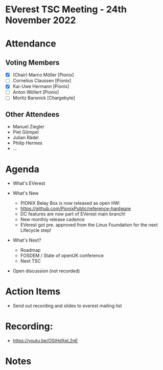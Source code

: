 # EVerest TSC Meeting - 24th November 2022

# Attendance

## Voting Members

- [X] (Chair) Marco Möller [Pionix]
- [ ] Cornelius Claussen [Pionix]
- [X] Kai-Uwe Hermann [Pionix]
- [ ] Anton Wöllert [Pionix]
- [ ] Moritz Barsnick [Chargebyte]

## Other Attendees
- Manuel Ziegler
- Piet Gömpel
- Julian Rädel
- Philip Hermes
- ...

# Agenda

- What's EVerest
- What's New
    - PIONIX Belay Box is now released as open HW:
    - https://github.com/PionixPublic/reference-hardware
    - DC features are now part of EVerest main branch!
    - New monthly release cadence
    - EVerest got pre. approved from the Linux Foundation for the next Lifecycle step!

- What's Next? 
    - Roadmap
    - FOSDEM / State of openUK conference
    - Next TSC
- Open discussion (not recorded)

# Action Items
- Send out recording and slides to everest mailing list

# Recording:
- https://youtu.be/OSiHdXeL2nE

# Notes
